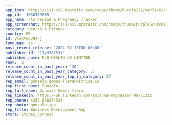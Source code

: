 ```yaml
---
app_icon: https://is1-ssl.mzstatic.com/image/thumb/Purple122/v4/54/e2/24/54e224d6-9f7f-0cd9-e5c9-c95552936960/AppIcon-0-0-1x_U007ephone-0-0-sRGB-85-220.png/1024x1024bb.png
app_id: '1038369065'
app_name: Flo Period & Pregnancy Tracker
app_screenshot: https://is1-ssl.mzstatic.com/image/thumb/PurpleSource116/v4/4b/a5/ad/4ba5ad6f-f80b-9f0d-4953-f49289c5d42f/fece8515-e595-4a8b-8cf8-21f2b3455927_EN_1223_ios_SET068_v1-1_1242x2688_screenshot.jpg/1242x2688bb.png
category: Health & Fitness
country: BR
id: ylocVqp3N4-j
language: es
most_recent_release: '2024-02-15T00:00:00'
publisher_id: '1149787531'
publisher_name: FLO HEALTH UK LIMITED
rank: '2'
release_count_in_past_year: '30'
release_count_in_past_year_category: 37
release_count_in_past_year_top_in_category: 37
rep_email: gonzalo.gomez-llera@bitrise.io
rep_first_name: Gonzalo
rep_full_name: Gonzalo Gomez-Ilera
rep_linkedin: https://uk.linkedin.com/in/anna-magnussen-0977131b
rep_phone: +353 838374524
rep_photo: gonzalo.jpg
rep_title: Business Development Rep
store: itunes_connect
---
```


